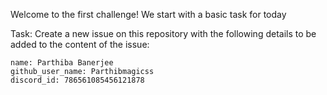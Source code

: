 Welcome to the first challenge! We start with a basic task for today

Task: 
Create a new issue on this repository with the following details to be added to the content of the issue:

```
name: Parthiba Banerjee
github_user_name: Parthibmagicss
discord_id: 786561085456121878
```
